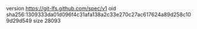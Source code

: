 version https://git-lfs.github.com/spec/v1
oid sha256:1309333da01d096f4c31afa138a2c33e270c27ac617624a89d258c109d29d549
size 28093
